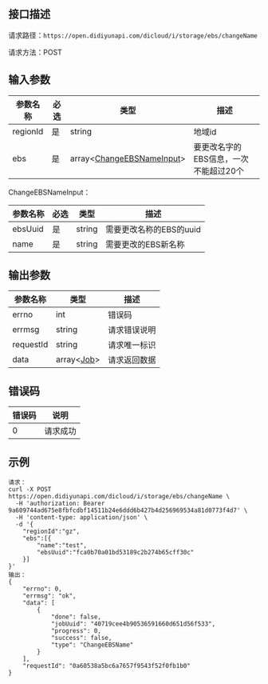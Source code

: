 ## 接口描述
请求路径：`https://open.didiyunapi.com/dicloud/i/storage/ebs/changeName`

请求方法：POST

## 输入参数
|参数名称 | 必选 | 类型 | 描述|
|--------|-----|-----|-----|
| regionId | 是 | string | 地域id |
| ebs | 是 | array<[ChangeEBSNameInput](#ChangeEBSNameInput)> | 要更改名字的EBS信息，一次不能超过20个 |

<span id="ChangeEBSNameInput"></span>
ChangeEBSNameInput：

|参数名称 | 必选 | 类型 | 描述|
|--------|-----|-----|-----|
| ebsUuid     | 是 |   string  |   需要更改名称的EBS的uuid          |
| name     | 是 | string    | 需要更改的EBS新名称 |

## 输出参数
|参数名称  | 类型 | 描述|
|--------|-----|-----|
|errno | int  |错误码 |
|errmsg|string|请求错误说明	|
|requestId |string|请求唯一标识 |
|data | array<[Job](/static/docs-content/products/通用响应结构.md#Job)>   | 请求返回数据| 


## 错误码
| 错误码 | 说明    |
|-------|---------|
| 0    | 请求成功  |

## 示例

```
请求：
curl -X POST https://open.didiyunapi.com/dicloud/i/storage/ebs/changeName \
  -H 'authorization: Bearer 9a609744ad675e8fbfcdbf14511b24e6ddd6b427b4d256969534a81d0773f4d7' \
  -H 'content-type: application/json' \
  -d '{	
	"regionId":"gz",
	"ebs":[{
		"name":"test",
		"ebsUuid":"fca0b70a01bd53189c2b274b65cff30c"
	}]
}'
输出：
{
	"errno": 0,
	"errmsg": "ok",
	"data": [
		{
			"done": false,
			"jobUuid": "40719cee4b90536591660d651d56f533",
			"progress": 0,
			"success": false,
			"type": "ChangeEBSName"
		}
	],
	"requestId": "0a60538a5bc6a7657f9543f52f0fb1b0"
}
```
